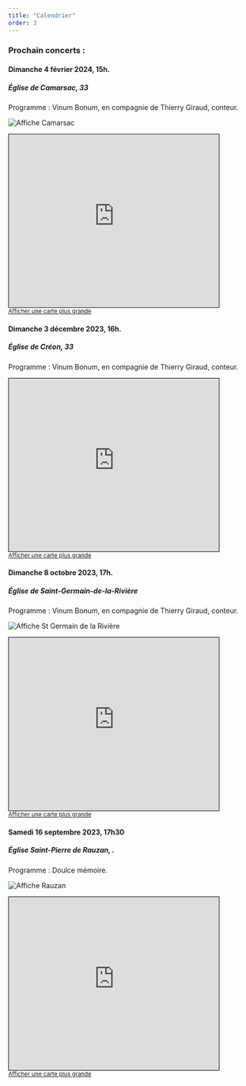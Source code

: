```yaml
---
title: "Calendrier"
order: 3
---
```

### Prochain concerts :


#### Dimanche 4 février 2024, 15h.

##### Église de Camarsac, 33

Programme : Vinum Bonum, en compagnie de Thierry Giraud, conteur.

![Affiche Camarsac](/images/web_2024-vinumBonum-Affiche-Camarsac-15h-page001.jpeg)

<iframe width="425" height="350" src="https://www.openstreetmap.org/export/embed.html?bbox=-0.3647106885910035%2C44.82965051034206%2C-0.3611701726913452%2C44.83119891185341&amp;layer=mapnik&amp;marker=44.830424716297514%2C-0.3629404306411743" style="border: 1px solid black"></iframe><br/><small><a href="https://www.openstreetmap.org/?mlat=44.83042&amp;mlon=-0.36294#map=19/44.83042/-0.36294">Afficher une carte plus grande</a></small>

#### Dimanche 3 décembre 2023, 16h.

##### Église de Créon, 33

Programme : Vinum Bonum, en compagnie de Thierry Giraud, conteur.

<iframe width="425" height="350" src="https://www.openstreetmap.org/export/embed.html?bbox=-0.3497707843780518%2C44.77322344090511%2C-0.3462302684783936%2C44.77477335757&amp;layer=mapnik&amp;marker=44.77399840443724%2C-0.34800052642822266" style="border: 1px solid black"></iframe><br/><small><a href="https://www.openstreetmap.org/?mlat=44.77400&amp;mlon=-0.34800#map=19/44.77400/-0.34800">Afficher une carte plus grande</a></small>


#### Dimanche 8 octobre 2023, 17h.

##### Église de Saint-Germain-de-la-Rivière

Programme : Vinum Bonum, en compagnie de Thierry Giraud, conteur.

![Affiche St Germain de la Rivière](/images/web_compresse2023-vinumBonum-Affiche-StGermain-00.jpg)

<iframe width="425" height="350" src="https://www.openstreetmap.org/export/embed.html?bbox=-0.34651994705200195%2C44.94150373150721%2C-0.3181958198547364%2C44.953880900960996&amp;layer=mapnik&amp;marker=44.94769264984257%2C-0.33235788345336914" style="border: 1px solid black"></iframe><br/><small><a href="https://www.openstreetmap.org/#map=16/44.9477/-0.3324">Afficher une carte plus grande</a></small>


#### Samedi 16 septembre 2023, 17h30

##### Église Saint-Pierre de Rauzan, .

Programme : Doulce mémoire.

![Affiche Rauzan](/images/web_COULEUR-Affiche-doulcememoire-Rauzan-2023-09-16-page001.jpg)

<iframe width="425" height="350" src="https://www.openstreetmap.org/export/embed.html?bbox=-0.1360416412353516%2C44.7763441766101%2C-0.12187957763671876%2C44.78255087382528&amp;layer=mapnik&amp;marker=44.779447608617474%2C-0.12896060943603516" style="border: 1px solid black"></iframe><br/><small><a href="https://www.openstreetmap.org/?mlat=44.77945&amp;mlon=-0.12896#map=17/44.77945/-0.12896">Afficher une carte plus grande</a></small> 